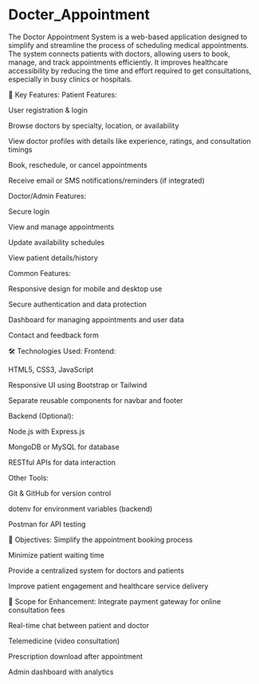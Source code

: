 # Docter_Appointment
The Doctor Appointment System is a web-based application designed to simplify and streamline the process of scheduling medical appointments. The system connects patients with doctors, allowing users to book, manage, and track appointments efficiently. It improves healthcare accessibility by reducing the time and effort required to get consultations, especially in busy clinics or hospitals.

🧩 Key Features:
Patient Features:

User registration & login

Browse doctors by specialty, location, or availability

View doctor profiles with details like experience, ratings, and consultation timings

Book, reschedule, or cancel appointments

Receive email or SMS notifications/reminders (if integrated)

Doctor/Admin Features:

Secure login

View and manage appointments

Update availability schedules

View patient details/history

Common Features:

Responsive design for mobile and desktop use

Secure authentication and data protection

Dashboard for managing appointments and user data

Contact and feedback form

🛠 Technologies Used:
Frontend:

HTML5, CSS3, JavaScript

Responsive UI using Bootstrap or Tailwind

Separate reusable components for navbar and footer

Backend (Optional):

Node.js with Express.js

MongoDB or MySQL for database

RESTful APIs for data interaction

Other Tools:

Git & GitHub for version control

dotenv for environment variables (backend)

Postman for API testing

🎯 Objectives:
Simplify the appointment booking process

Minimize patient waiting time

Provide a centralized system for doctors and patients

Improve patient engagement and healthcare service delivery

📌 Scope for Enhancement:
Integrate payment gateway for online consultation fees

Real-time chat between patient and doctor

Telemedicine (video consultation)

Prescription download after appointment

Admin dashboard with analytics

